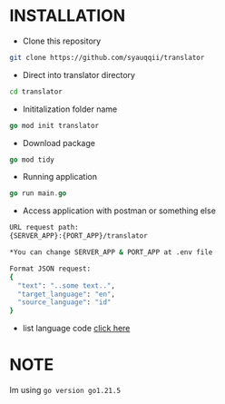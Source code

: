 # INSTALLATION
- Clone this repository
```bash
git clone https://github.com/syauqqii/translator
```
- Direct into translator directory
```bash
cd translator
```
- Inititalization folder name
```go
go mod init translator
```
- Download package
```go
go mod tidy
```
- Running application
```go
go run main.go
```
- Access application with postman or something else
```bash
URL request path:
{SERVER_APP}:{PORT_APP}/translator

*You can change SERVER_APP & PORT_APP at .env file

Format JSON request:
{
  "text": "..some text..",
  "target_language": "en",
  "source_language": "id"
}
```
- list language code [click here](https://en.wikipedia.org/wiki/List_of_ISO_639_language_codes)
# NOTE
Im using ```go version go1.21.5```
